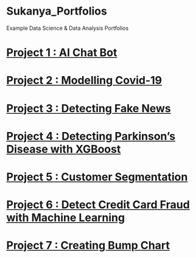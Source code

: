 # Sukanya_Portfolios
Example Data Science &amp; Data Analysis Portfolios
# [Project 1 : AI Chat Bot](https://github.com/SukanyaDedkaew/Sukanya_Portfolios/blob/main/%20AI_Chat_Bot.ipynb)

# [Project 2 : Modelling Covid-19](https://github.com/SukanyaDedkaew/Sukanya_Portfolios/blob/main/Covid-19.ipynb)

# [Project 3 : Detecting Fake News](https://github.com/SukanyaDedkaew/Sukanya_Portfolios/blob/main/Detecting_Fake_News.ipynb)

# [Project 4 : Detecting Parkinson’s Disease with XGBoost](https://github.com/SukanyaDedkaew/Sukanya_Portfolios/blob/main/Detecting_Parkinson%E2%80%99s_Disease_with_XGBoost.ipynb)

# [Project 5 : Customer Segmentation](https://github.com/SukanyaDedkaew/Sukanya_Portfolios/blob/main/Customer_Segmentation.R)

# [Project 6 : Detect Credit Card Fraud with Machine Learning](https://github.com/SukanyaDedkaew/Sukanya_Portfolios/blob/main/Detect_Credit_Card_Fraud.R)

# [Project 7 : Creating Bump Chart](https://github.com/SukanyaDedkaew/Sukanya_Portfolios/blob/main/ggbump.R)

